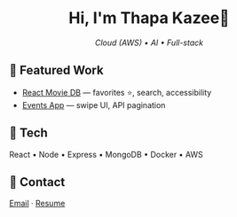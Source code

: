<h1 align="center">Hi, I'm Thapa Kazee👋</h1>
<p align="center"><em>Cloud (AWS) • AI • Full-stack</em></p>

## 🚀 Featured Work
- [React Movie DB](#) — favorites ⭐, search, accessibility  
- [Events App](#) — swipe UI, API pagination

## 🧰 Tech
React • Node • Express • MongoDB • Docker • AWS

## 🤝 Contact
[Email](mailto:bachchanthapa@email.com)  · [Resume](#)
